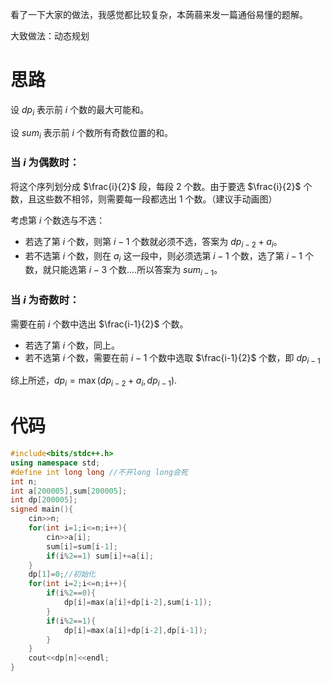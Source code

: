 看了一下大家的做法，我感觉都比较复杂，本蒟蒻来发一篇通俗易懂的题解。

大致做法：动态规划

# 思路

设 $dp_i$ 表示前 $i$ 个数的最大可能和。

设 $sum_i$ 表示前 $i$ 个数所有奇数位置的和。

### 当 $i$ 为偶数时：

将这个序列划分成 $\frac{i}{2}$ 段，每段 $2$ 个数。由于要选 $\frac{i}{2}$ 个数，且这些数不相邻，则需要每一段都选出 $1$ 个数。（建议手动画图）

考虑第 $i$ 个数选与不选：
* 若选了第 $i$ 个数，则第 $i-1$ 个数就必须不选，答案为 $dp_{i-2}+a_i$。
* 若不选第 $i$ 个数，则在 $a_i$ 这一段中，则必须选第 $i-1$ 个数，选了第 $i-1$ 个数，就只能选第 $i-3$ 个数....所以答案为 $sum_{i-1}$。




### 当 $i$ 为奇数时：

需要在前 $i$ 个数中选出 $\frac{i-1}{2}$ 个数。

* 若选了第 $i$ 个数，同上。
* 若不选第 $i$ 个数，需要在前 $i-1$ 个数中选取 $\frac{i-1}{2}$ 个数，即 $dp_{i-1}$ 

综上所述，$dp_i=\max(dp_{i-2}+a_i,dp_{i-1})$.
# 代码
```c++
#include<bits/stdc++.h>
using namespace std;
#define int long long //不开long long会死
int n;
int a[200005],sum[200005];
int dp[200005];
signed main(){
	cin>>n;
	for(int i=1;i<=n;i++){
		cin>>a[i];
		sum[i]=sum[i-1];
		if(i%2==1) sum[i]+=a[i];
	} 
	dp[1]=0;//初始化 
	for(int i=2;i<=n;i++){
		if(i%2==0){
			dp[i]=max(a[i]+dp[i-2],sum[i-1]);
		}
		if(i%2==1){
			dp[i]=max(a[i]+dp[i-2],dp[i-1]);
		}
	}
	cout<<dp[n]<<endl;
}
```
